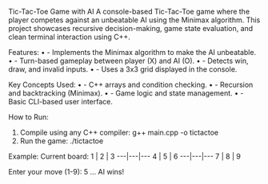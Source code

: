 Tic-Tac-Toe Game with AI
A console-based Tic-Tac-Toe game where the player competes against an unbeatable AI using the Minimax algorithm. This project showcases recursive decision-making, game state evaluation, and clean terminal interaction using C++.

Features:
•	- Implements the Minimax algorithm to make the AI unbeatable.
•	- Turn-based gameplay between player (X) and AI (O).
•	- Detects win, draw, and invalid inputs.
•	- Uses a 3x3 grid displayed in the console.

Key Concepts Used:
•	- C++ arrays and condition checking.
•	- Recursion and backtracking (Minimax).
•	- Game logic and state management.
•	- Basic CLI-based user interface.

How to Run:
1. Compile using any C++ compiler:
   g++ main.cpp -o tictactoe
2. Run the game:
   ./tictactoe
   
Example:
Current board:
 1 | 2 | 3
---|---|---
 4 | 5 | 6
---|---|---
 7 | 8 | 9
 
Enter your move (1-9): 5
...
AI wins!
